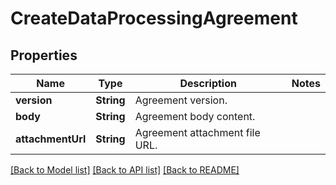 # CreateDataProcessingAgreement

## Properties
Name | Type | Description | Notes
------------ | ------------- | ------------- | -------------
**version** | **String** | Agreement version. | 
**body** | **String** | Agreement body content. | 
**attachmentUrl** | **String** | Agreement attachment file URL. | 

[[Back to Model list]](../README.md#documentation-for-models) [[Back to API list]](../README.md#documentation-for-api-endpoints) [[Back to README]](../README.md)


